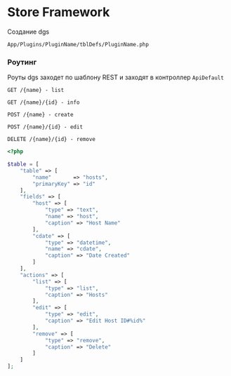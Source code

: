 # Store Framework

Создание dgs
 
`App/Plugins/PluginName/tblDefs/PluginName.php`

### Роутинг
Роуты dgs заходет по шаблону REST и заходят в контроллер `ApiDefault`

`GET /{name} - list`

`GET /{name}/{id} - info`

`POST /{name} - create`

`POST /{name}/{id} - edit`

`DELETE /{name}/{id} - remove`



```php
<?php

$table = [
    "table" => [
        "name"       => "hosts",
        "primaryKey" => "id"
    ],
    "fields" => [
        "host" => [
            "type" => "text",
            "name" => "host",
            "caption" => "Host Name"
        ],
        "cdate" => [
            "type" => "datetime",
            "name" => "cdate",
            "caption" => "Date Created"
        ]
    ],
    "actions" => [
        "list" => [
            "type" => "list",
            "caption" => "Hosts"
        ],
        "edit" => [
            "type" => "edit",
            "caption" => "Edit Host ID#%id%"
        ],
        "remove" => [
            "type" => "remove",
            "caption" => "Delete"
        ]
    ]
];
```
